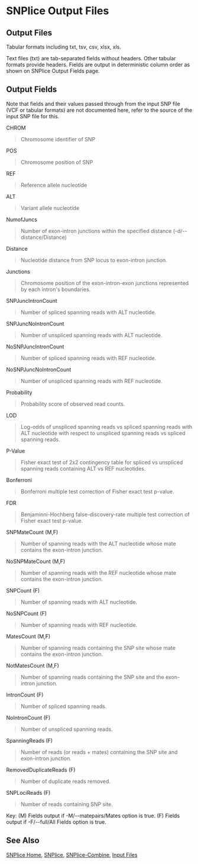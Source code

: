 # SNPlice Output Files

## Output Files

Tabular formats including txt, tsv, csv, xlsx, xls.

Text files (txt) are tab-separated fields without headers. Other tabular formats provide headers. Fields are output in deterministic column order as shown on SNPlice Output Fields page. 

## Output Fields

Note that fields and their values passed through from the input SNP file (VCF or tabular formats) are not documented here, refer to the source of the input SNP file for this.

CHROM  
> Chromosome identifier of SNP

POS  
> Chromosome position of SNP

REF  
> Reference allele nucleotide

ALT  
> Variant allele nucleotide

NumofJuncs  
> Number of exon-intron junctions within the specified distance (-d/--distance/Distance)

Distance  
> Nucleotide distance from SNP locus to exon-intron junction.

Junctions
> Chromosome position of the exon-intron-exon junctions represented by each intron's boundaries.

SNPJuncIntronCount  
> Number of spliced spanning reads with ALT nucleotide.

SNPJuncNoIntronCount  
> Number of unspliced spanning reads with ALT nucleotide.

NoSNPJuncIntronCount  
> Number of spliced spanning reads with REF nucleotide.

NoSNPJuncNoIntronCount  
> Number of unspliced spanning reads with REF nucleotide.

Probability  
> Probability score of observed read counts.

LOD  
> Log-odds of unspliced spanning reads vs spliced spanning reads with ALT nucleotide with respect to unspliced spanning reads vs spliced spanning reads.

P-Value  
> Fisher exact test of 2x2 contingency table for spliced vs unspliced spanning reads containing ALT vs REF nucleotides.

Bonferroni  
> Bonferroni multiple test correction of Fisher exact test p-value.

FDR  
> Benjaminni-Hochberg false-discovery-rate multiple test correction of Fisher exact test p-value.

SNPMateCount (M,F)  
> Number of spanning reads with the ALT nucleotide whose mate contains the exon-intron junction.

NoSNPMateCount (M,F)  
> Number of spanning reads with the REF nucleotide whose mate contains the exon-intron junction.

SNPCount (F)  
> Number of spanning reads with ALT nucleotide.

NoSNPCount (F)  
> Number of spanning reads with REF nucleotide.

MatesCount (M,F)  
> Number of spanning reads containing the SNP site whose mate contains the exon-intron junction.

NotMatesCount (M,F)  
> Number of spanning reads containing the SNP site and the exon-intron junction.

IntronCount (F)  
> Number of spliced spanning reads.

NoIntronCount (F)  
> Number of unspliced spanning reads.

SpanningReads (F)  
> Number of reads (or reads + mates) containing the SNP site and exon-intron junction.

RemovedDuplicateReads (F)  
> Number of duplicate reads removed.

SNPLociReads (F)  
> Number of reads containing SNP site.

Key:
    (M) Fields output if -M/--matepairs/Mates option is true. 
    (F) Fields output if -F/--full/All Fields option is true. 

## See Also

[SNPlice Home](..), [SNPlice](SNPliceUsage.md), [SNPlice-Combine](SNPliceCombineUsage.md), [Input Files](SNPliceInputFiles.md)


